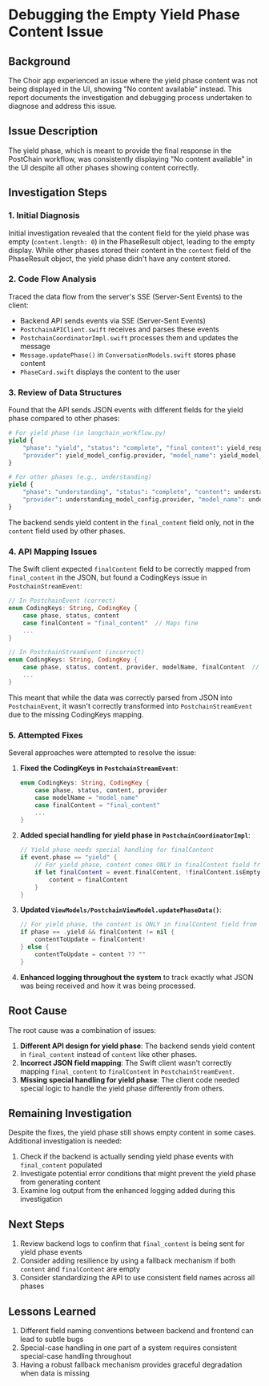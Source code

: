 # Debugging the Empty Yield Phase Content Issue

## Background

The Choir app experienced an issue where the yield phase content was not being displayed in the UI, showing "No content available" instead. This report documents the investigation and debugging process undertaken to diagnose and address this issue.

## Issue Description

The yield phase, which is meant to provide the final response in the PostChain workflow, was consistently displaying "No content available" in the UI despite all other phases showing content correctly.

## Investigation Steps

### 1. Initial Diagnosis

Initial investigation revealed that the content field for the yield phase was empty (`content.length: 0`) in the PhaseResult object, leading to the empty display. While other phases stored their content in the `content` field of the PhaseResult object, the yield phase didn't have any content stored.

### 2. Code Flow Analysis

Traced the data flow from the server's SSE (Server-Sent Events) to the client:
- Backend API sends events via SSE (Server-Sent Events)
- `PostchainAPIClient.swift` receives and parses these events
- `PostchainCoordinatorImpl.swift` processes them and updates the message
- `Message.updatePhase()` in `ConversationModels.swift` stores phase content
- `PhaseCard.swift` displays the content to the user

### 3. Review of Data Structures

Found that the API sends JSON events with different fields for the yield phase compared to other phases:

```python
# For yield phase (in langchain_workflow.py)
yield {
    "phase": "yield", "status": "complete", "final_content": yield_response.content,
    "provider": yield_model_config.provider, "model_name": yield_model_config.model_name
}

# For other phases (e.g., understanding)
yield {
    "phase": "understanding", "status": "complete", "content": understanding_response.content,
    "provider": understanding_model_config.provider, "model_name": understanding_model_config.model_name
}
```

The backend sends yield content in the `final_content` field only, not in the `content` field used by other phases.

### 4. API Mapping Issues

The Swift client expected `finalContent` field to be correctly mapped from `final_content` in the JSON, but found a CodingKeys issue in `PostchainStreamEvent`:

```swift
// In PostchainEvent (correct)
enum CodingKeys: String, CodingKey {
    case phase, status, content
    case finalContent = "final_content"  // Maps fine
    ...
}

// In PostchainStreamEvent (incorrect)
enum CodingKeys: String, CodingKey {
    case phase, status, content, provider, modelName, finalContent  // Missing mapping
    ...
}
```

This meant that while the data was correctly parsed from JSON into `PostchainEvent`, it wasn't correctly transformed into `PostchainStreamEvent` due to the missing CodingKeys mapping.

### 5. Attempted Fixes

Several approaches were attempted to resolve the issue:

1. **Fixed the CodingKeys in `PostchainStreamEvent`**:
   ```swift
   enum CodingKeys: String, CodingKey {
       case phase, status, content, provider
       case modelName = "model_name"
       case finalContent = "final_content"
       ...
   }
   ```

2. **Added special handling for yield phase in `PostchainCoordinatorImpl`**:
   ```swift
   // Yield phase needs special handling for finalContent
   if event.phase == "yield" {
       // For yield phase, content comes ONLY in finalContent field from backend
       if let finalContent = event.finalContent, !finalContent.isEmpty {
           content = finalContent
       }
   }
   ```

3. **Updated `ViewModels/PostchainViewModel.updatePhaseData()`**:
   ```swift
   // For yield phase, the content is ONLY in finalContent field from backend
   if phase == .yield && finalContent != nil {
       contentToUpdate = finalContent!
   } else {
       contentToUpdate = content ?? ""
   }
   ```

4. **Enhanced logging throughout the system** to track exactly what JSON was being received and how it was being processed.

## Root Cause

The root cause was a combination of issues:

1. **Different API design for yield phase**: The backend sends yield content in `final_content` instead of `content` like other phases.
2. **Incorrect JSON field mapping**: The Swift client wasn't correctly mapping `final_content` to `finalContent` in `PostchainStreamEvent`.
3. **Missing special handling for yield phase**: The client code needed special logic to handle the yield phase differently from others.

## Remaining Investigation

Despite the fixes, the yield phase still shows empty content in some cases. Additional investigation is needed:

1. Check if the backend is actually sending yield phase events with `final_content` populated
2. Investigate potential error conditions that might prevent the yield phase from generating content
3. Examine log output from the enhanced logging added during this investigation

## Next Steps

1. Review backend logs to confirm that `final_content` is being sent for yield phase events
2. Consider adding resilience by using a fallback mechanism if both `content` and `finalContent` are empty
3. Consider standardizing the API to use consistent field names across all phases

## Lessons Learned

1. Different field naming conventions between backend and frontend can lead to subtle bugs
2. Special-case handling in one part of a system requires consistent special-case handling throughout
3. Having a robust fallback mechanism provides graceful degradation when data is missing